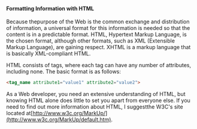 #### Formatting Information with HTML

Because thepurpose of the Web is the common exchange and distribution of information, a universal format for this information is needed so that the content is in a predictable format. HTML, Hypertext Markup Language, is the chosen format, although other formats, such as XML \(Extensible Markup Language\), are gaining respect. XHTML is a markup language that is basically XML-compliant HTML.

HTML consists of tags, where each tag can have any number of attributes, including none. The basic format is as follows:

```html
<tag_name attribute1="value1" attribute2="value2">
```

As a Web developer, you need an extensive understanding of HTML, but knowing HTML alone does little to set you apart from everyone else. If you need to find out more information about HTML, I suggestthe W3C's site located at[http://www.w3c.org/MarkUp/](http://www.w3c.org/MarkUp/default.htm).

